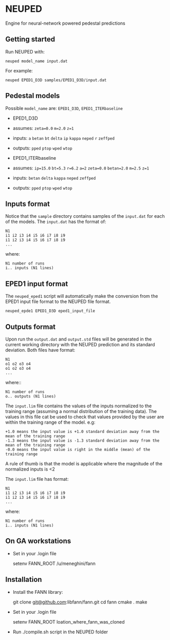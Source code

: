 NEUPED
======

Engine for neural-network powered pedestal predictions

Getting started
---------------
Run NEUPED with:
    
    neuped model_name input.dat

For example:

    neuped EPED1_D3D samples/EPED1_D3D/input.dat

Pedestal models
---------------
Possible `model_name` are: `EPED1_D3D`, `EPED1_ITERbaseline`

* EPED1_D3D
 * assumes: `zeta=0.0` `m=2.0` `z=1`
 * inputs: `a` `betan` `bt` `delta` `ip` `kappa` `neped` `r` `zeffped`
 * outputs: `pped` `ptop` `wped` `wtop`

* EPED1_ITERbaseline
 * assumes: `ip=15.0` `bt=5.3` `r=6.2` `a=2` `zeta=0.0` `betan=2.0` `m=2.5` `z=1`
 * inputs: `betan` `delta` `kappa` `neped` `zeffped`
 * outputs: `pped` `ptop` `wped` `wtop`

Inputs format
-------------
Notice that the `sample` directory contains samples of the `input.dat` for each of the models.
The `input.dat` has the format of:

    N1
    i1 i2 i3 i4 i5 i6 i7 i8 i9
    i1 i2 i3 i4 i5 i6 i7 i8 i9
    ...

where:

    N1 number of runs
    i.. inputs (N1 lines)

EPED1 input format
------------------
The `neuped_eped1` script will automatically make the conversion from
the EPED1 input file format to the NEUPED file format.

    neuped_epde1 EPED1_D3D eped1_input_file

Outputs format
--------------
Upon run the `output.dat` and `output.std` files will be generated in the
current working directory with the NEUPED prediction and its standard deviation.
Both files have format:

    N1
    o1 o2 o3 o4
    o1 o2 o3 o4
    ...

where::

    N1 number of runs
    o.. outputs (N1 lines)

The `input.lim` file contains the values of the inputs normalized to the training range
(assuming a normal distribution of the training data). The values in this file cat be used
to check that values provided by the user are within the training range of the model. e.g:

    +1.0 means the input value is +1.0 standard deviation away from the mean of the training range
    -1.3 means the input value is -1.3 standard deviation away from the mean of the training range
    -0.0 means the input value is right in the middle (mean) of the training range

A rule of thumb is that the model is applicable where the magnitude of the normalized inputs is <2

The `input.lim` file has format:

    N1
    i1 i2 i3 i4 i5 i6 i7 i8 i9
    i1 i2 i3 i4 i5 i6 i7 i8 i9
    ...

where:

    N1 number of runs
    i.. inputs (N1 lines)

On GA workstations
------------------
* Set in your .login file

    setenv FANN_ROOT /u/meneghini/fann

Installation
------------
* Install the FANN library:

    git clone git@github.com:libfann/fann.git
    cd fann
    cmake .
    make

* Set in your .login file

    setenv FANN_ROOT loation_where_fann_was_cloned

* Run ./compile.sh script in the NEUPED folder
